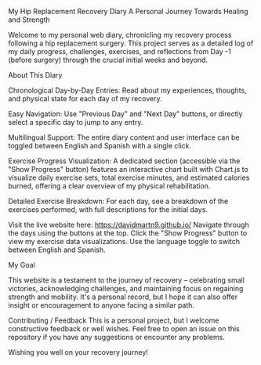 My Hip Replacement Recovery Diary
A Personal Journey Towards Healing and Strength

Welcome to my personal web diary, chronicling my recovery process following a hip replacement surgery. 
This project serves as a detailed log of my daily progress, challenges, exercises, and reflections from Day -1 (before surgery) through the crucial initial weeks and beyond.

About This Diary

Chronological Day-by-Day Entries: Read about my experiences, thoughts, and physical state for each day of my recovery.

Easy Navigation: Use "Previous Day" and "Next Day" buttons, or directly select a specific day to jump to any entry.

Multilingual Support: The entire diary content and user interface can be toggled between English and Spanish with a single click.

Exercise Progress Visualization: A dedicated section (accessible via the "Show Progress" button) features an interactive chart built with Chart.js to visualize daily exercise sets, total exercise minutes, and estimated calories burned, offering a clear overview of my physical rehabilitation.

Detailed Exercise Breakdown: For each day, see a breakdown of the exercises performed, with full descriptions for the initial days.

Visit the live website here: https://davidmartn9.github.io/
Navigate through the days using the buttons at the top.
Click the "Show Progress" button to view my exercise data visualizations.
Use the language toggle to switch between English and Spanish.

My Goal

This website is a testament to the journey of recovery – celebrating small victories, acknowledging challenges, and maintaining focus on regaining strength and mobility. 
It's a personal record, but I hope it can also offer insight or encouragement to anyone facing a similar path.

Contributing / Feedback
This is a personal project, but I welcome constructive feedback or well wishes. 
Feel free to open an issue on this repository if you have any suggestions or encounter any problems.

Wishing you well on your recovery journey!
